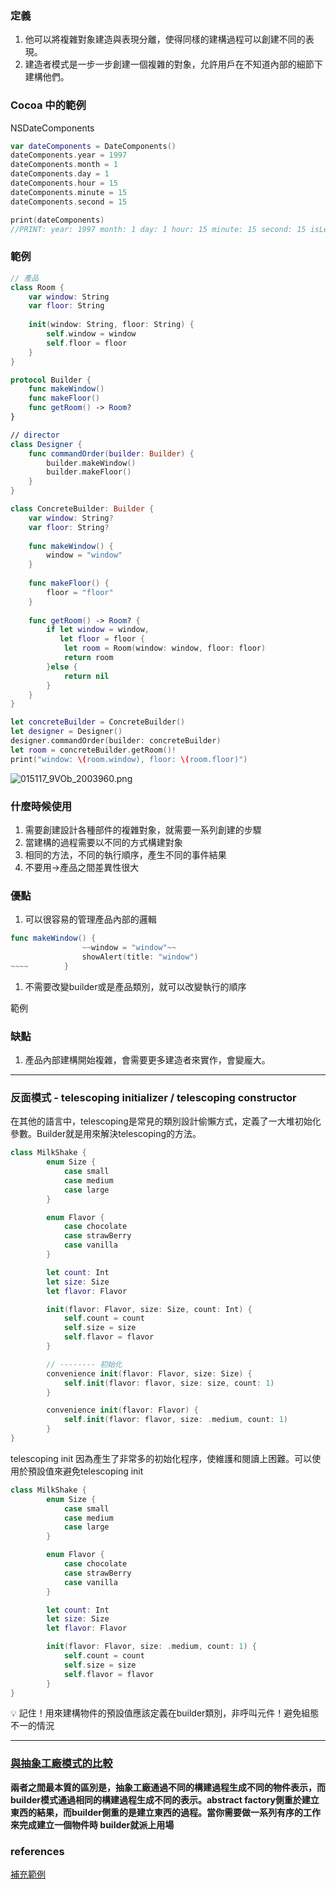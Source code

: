### 定義

1. 他可以將複雜對象建造與表現分離，使得同樣的建構過程可以創建不同的表現。
2. 建造者模式是一步一步創建一個複雜的對象，允許用戶在不知道內部的細節下建構他們。

### Cocoa 中的範例

NSDateComponents
```swift
var dateComponents = DateComponents()
dateComponents.year = 1997
dateComponents.month = 1
dateComponents.day = 1
dateComponents.hour = 15
dateComponents.minute = 15
dateComponents.second = 15

print(dateComponents)
//PRINT: year: 1997 month: 1 day: 1 hour: 15 minute: 15 second: 15 isLeapMonth: false 
```

### 範例

```swift
// 產品
class Room {
    var window: String
    var floor: String
    
    init(window: String, floor: String) {
        self.window = window
        self.floor = floor
    }
}

protocol Builder {
    func makeWindow()
    func makeFloor()
    func getRoom() -> Room?
}

// director
class Designer {
    func commandOrder(builder: Builder) {
        builder.makeWindow()
        builder.makeFloor()
    }
}

class ConcreteBuilder: Builder {
    var window: String?
    var floor: String?
    
    func makeWindow() {
        window = "window"
    }
    
    func makeFloor() {
        floor = "floor"    
    }
    
    func getRoom() -> Room? {
        if let window = window,
           let floor = floor {
            let room = Room(window: window, floor: floor)
            return room
        }else {
            return nil
        }
    }
}

let concreteBuilder = ConcreteBuilder()
let designer = Designer()
designer.commandOrder(builder: concreteBuilder)
let room = concreteBuilder.getRoom()!
print("window: \(room.window), floor: \(room.floor)")
```

![015117_9VOb_2003960.png](https://s3-us-west-2.amazonaws.com/secure.notion-static.com/e77ccb60-1e45-41ac-9b60-724c3c9640a4/015117_9VOb_2003960.png)

### 什麼時候使用

1. 需要創建設計各種部件的複雜對象，就需要一系列創建的步驟
2. 當建構的過程需要以不同的方式構建對象
3. 相同的方法，不同的執行順序，產生不同的事件結果
4. 不要用→產品之間差異性很大

### 優點

1. 可以很容易的管理產品內部的邏輯

```swift
func makeWindow() {
				~~window = "window"~~
				showAlert(title: "window")
~~~~		}
```

1. 不需要改變builder或是產品類別，就可以改變執行的順序

範例

### 缺點

1. 產品內部建構開始複雜，會需要更多建造者來實作，會變龐大。

---

### 反面模式 -  telescoping initializer / telescoping constructor

在其他的語言中，telescoping是常見的類別設計偷懶方式，定義了一大堆初始化參數。Builder就是用來解決telescoping的方法。

```swift
class MilkShake {
		enum Size {
			case small
			case medium
			case large
		}

		enum Flavor {
			case chocolate
			case strawBerry
			case vanilla
		}

		let count: Int
		let size: Size
		let flavor: Flavor

		init(flavor: Flavor, size: Size, count: Int) {
			self.count = count
			self.size = size
			self.flavor = flavor
		}

		// -------- 初始化
		convenience init(flavor: Flavor, size: Size) {
			self.init(flavor: flavor, size: size, count: 1)
		}

		convenience init(flavor: Flavor) {
			self.init(flavor: flavor, size: .medium, count: 1)
		}
}
```

telescoping init 因為產生了非常多的初始化程序，使維護和閱讀上困難。可以使用於預設值來避免telescoping init

```swift
class MilkShake {
		enum Size {
			case small
			case medium
			case large
		}

		enum Flavor {
			case chocolate
			case strawBerry
			case vanilla
		}

		let count: Int
		let size: Size
		let flavor: Flavor

		init(flavor: Flavor, size: .medium, count: 1) {
			self.count = count
			self.size = size
			self.flavor = flavor
		}
}
```

<aside>
💡 記住！用來建構物件的預設值應該定義在builder類別，非呼叫元件！避免組態不一的情況

</aside>

---

### [與抽象工廠模式的比較](https://www.w3study.wiki/a/202108/688508.html)

**兩者之間最本質的區別是，抽象工廠通過不同的構建過程生成不同的物件表示，而builder模式通過相同的構建過程生成不同的表示。abstract factory側重於建立東西的結果，而builder側重的是建立東西的過程。當你需要做一系列有序的工作來完成建立一個物件時 builder就派上用場**

### references

[補充範例](https://blog.csdn.net/longshihua/article/details/52923130)
